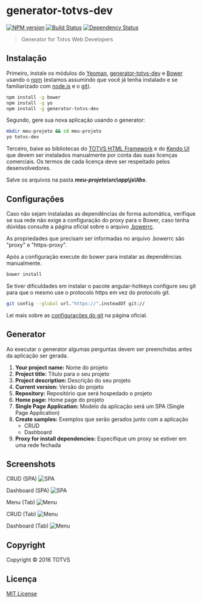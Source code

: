 # generator-totvs-dev

[![NPM version][npm-image]][npm-url]
[![Build Status][travis-image]][travis-url]
[![Dependency Status][daviddm-image]][daviddm-url]

> Generator for Totvs Web Developers

## Instalação

Primeiro, instale os módulos do [Yeoman](http://yeoman.io),  [generator-totvs-dev](https://github.com/devtotvs/generator-totvs-dev) e [Bower](https://bower.io/) usando o  [npm](https://www.npmjs.com/) (estamos assumindo que você já tenha instalado e se familiarizado com [node.js](https://nodejs.org/) e o [git](https://git-scm.com/downloads)).

```bash
npm install -g bower
npm install -g yo
npm install -g generator-totvs-dev
```

Segundo, gere sua nova aplicação usando o generator:

```bash
mkdir meu-projeto && cd meu-projeto
yo totvs-dev
```

Terceiro, baixe as bibliotecas do [TOTVS HTML Framework](http://tdn.totvs.com/display/THF) e do [Kendo UI](http://docs.telerik.com/kendo-ui/intro/installation/bower-install) que devem ser instalados manualmente por conta das suas licenças comerciais. Os termos de cada licença deve ser respeitado pelos desenvolvedores.

Salve os arquivos na pasta ***meu-projeto\src\app\js\libs***.

## Configurações

Caso não sejam instaladas as dependências de forma automática, verifique se sua rede não exige a configuração do proxy para o Bower, caso tenha dúvidas consulte a página oficial sobre o arquivo [.bowerrc](https://bower.io/docs/config/).

As propriedades que precisam ser informadas no arquivo .bowerrc são "proxy" e "https-proxy".

Após a configuração execute do bower para instalar as dependências manualmente.

```bash
bower install
```

Se tiver dificuldades em instalar o pacote angular-hotkeys configure seu git para que o mesmo use o protocolo https em vez do protocolo git.

```bash
git config --global url."https://".insteadOf git://
```

Lei mais sobre as [configurações do git](https://git-scm.com/docs/git-config) na página oficial.

## Generator

Ao executar o generator algumas perguntas devem ser preenchidas antes da aplicação ser gerada.

 1. **Your project name:** Nome do projeto
 2. **Project title:** Título para o seu projeto
 3. **Project description:** Descrição do seu projeto
 4. **Current version:** Versão do projeto
 5. **Repository:** Repositório que será hospedado o projeto
 6. **Home page:** Home page do projeto
 7. **Single Page Application:** Modelo da aplicação será um SPA (Single Page Application)
 8. **Create samples:** Exemplos que serão gerados junto com a aplicação
    - CRUD
    - Dashboard
 9. **Proxy for install dependencies:** Especifique um proxy se estiver em uma rede fechada

## Screenshots

CRUD (SPA)
![SPA][spa-crud]

Dashboard (SPA)
![SPA][spa-dashboard]

Menu (Tab)
![Menu][menu]

CRUD (Tab)
![Menu][menu-crud]

Dashboard (Tab)
![Menu][menu-dashboard]

## Copyright

Copyright © 2016 TOTVS

## Licença

[MIT License](http://en.wikipedia.org/wiki/MIT_License)

[npm-image]:https://badge.fury.io/js/generator-totvs-dev.svg
[npm-url]:https://npmjs.org/package/generator-totvs-dev
[travis-image]:https://travis-ci.org/devtotvs/generator-totvs-dev.svg?branch=master
[travis-url]:https://travis-ci.org/devtotvs/generator-totvs-dev
[daviddm-image]:https://david-dm.org/devtotvs/generator-totvs-dev.svg?theme=shields.io
[daviddm-url]:https://david-dm.org/devtotvs/generator-totvs-dev
[spa-crud]:https://raw.githubusercontent.com/devtotvs/generator-totvs-dev/master/screenshots/spa002-crud.png
[spa-dashboard]:https://raw.githubusercontent.com/devtotvs/generator-totvs-dev/master/screenshots/spa002-dashboard.png
[menu]:https://raw.githubusercontent.com/devtotvs/generator-totvs-dev/master/screenshots/menu001.png
[menu-crud]:https://raw.githubusercontent.com/devtotvs/generator-totvs-dev/master/screenshots/menu002-crud.png
[menu-dashboard]:https://raw.githubusercontent.com/devtotvs/generator-totvs-dev/master/screenshots/menu002-dashboard.png
